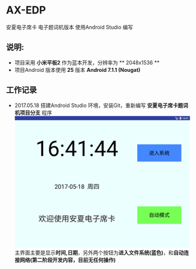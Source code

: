 # AX-EDP
安夏电子席卡 电子题词机版本 使用Android Studio 编写</br>

## 说明: </br>

* 项目采用 **小米平板2** 作为蓝本开发，分辨率为 ** 2048x1536 ** </br>
* 项目Android 版本使用 **25** 版本 **Android 7.1.1 (Nougat)** </br>


## 工作记录</br>

* 2017.05.18 搭建Android Studio 环境，安装Git，重新编写 **安夏电子席卡题词机项目分支** 程序</br>
![开始界面](https://raw.githubusercontent.com/LeoLiu8023AmyLu/AX-EDP/master/ScreenCapture/device-2017-05-18-164156.png)</br>
主界面主要是显示**时间,日期**，另外两个按钮为**进入文件系统(蓝色)**，和**自动连接网络(第二阶段开发内容，目前无任何操作)**</br>